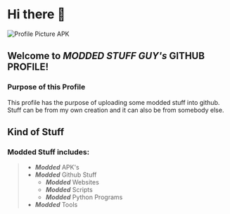 # Hi there 👋
![Profile Picture APK](https://encrypted-tbn0.gstatic.com/images?q=tbn:ANd9GcQHOIrpEnyNe7uOZ8h1h1F2Hm-bxBHgm8yfiCPlW9Dd7mWjSve1Ih4f0SgxgGbHeRshR5E&usqp=CAU)
## Welcome to ***MODDED STUFF GUY's*** GITHUB PROFILE!

### Purpose of this Profile
This profile has the purpose of uploading some modded stuff into github. Stuff can be from my own creation and it can also be from somebody else.

## Kind of Stuff
### Modded Stuff includes:
  > - ***Modded*** APK's
  > - ***Modded*** Github Stuff
  >   - ***Modded*** Websites
  >   - ***Modded*** Scripts
  >   - ***Modded*** Python Programs
  > - ***Modded*** Tools
